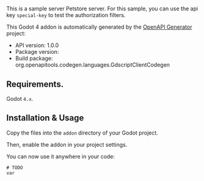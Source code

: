 # 
This is a sample server Petstore server. For this sample, you can use the api key `special-key` to test the authorization filters.

This Godot 4 addon is automatically generated by the [OpenAPI Generator](https://openapi-generator.tech) project:

- API version: 1.0.0
- Package version: 
- Build package: org.openapitools.codegen.languages.GdscriptClientCodegen


## Requirements.

Godot `4.x`.


## Installation & Usage

Copy the files into the `addon` directory of your Godot project.

Then, enable the addon in your project settings.

You can now use it anywhere in your code:

```gdscript
# TODO
var
```

